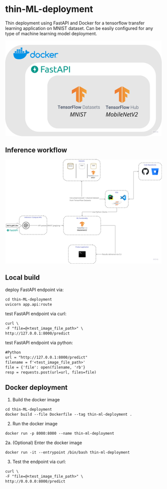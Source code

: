# thin-ML-deployment
Thin deployment using FastAPI and Docker for a tensorflow transfer learning application on MNIST dataset. Can be easily configured for any type of machine learning model deployment.

![](/docs/architecture.png)

## Inference workflow
![](/docs/workflow.png)

## Local build  
deploy FastAPI endpoint via:  
```
cd thin-ML-deployment  
uvicorn app.api:route   
```

test FastAPI endpoint via curl:  
```
curl \  
-F "file=@<test_image_file_path>" \  
http://127.0.0.1:8000/predict  
```

test FastAPI endpoint via python:  
```
#Python
url = "http://127.0.0.1:8000/predict"
filename = f'<test_image_file_path>'
file = {'file': open(filename, 'rb'}
resp = requests.post(url=url, files=file)
```

## Docker deployment 
1. Build the docker image 
``` 
cd thin-ML-deployment
docker build --file Dockerfile --tag thin-ml-deployment . 
```
2. Run the docker image
```
docker run -p 8000:8000 --name thin-ml-deployment
```
2a. (Optional) Enter the docker image
```
docker run -it --entrypoint /bin/bash thin-ml-deployment
```

3. Test the endpoint via curl:
```
curl \  
-F "file=@<test_image_file_path>" \  
http://0.0.0.0:8000/predict
```
